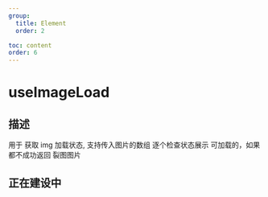 ```yaml
---
group:
  title: Element
  order: 2

toc: content
order: 6
---
```

# useImageLoad



## 描述
用于 获取 img 加载状态, 支持传入图片的数组 逐个检查状态展示 可加载的，如果都不成功返回 裂图图片

## 正在建设中
<!-- ## 演示



## Arguments

| name | description | type | default |
| ---- | ----------- | ---- | ------- |

## return

| name | description | type | default |
| ---- | ----------- | ---- | ------- | -->
